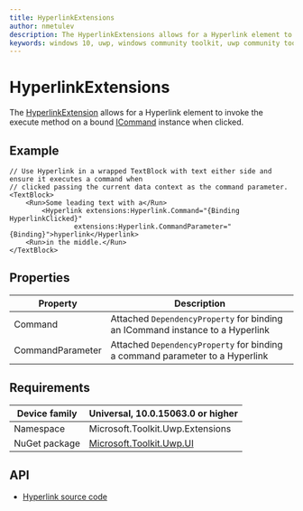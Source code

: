 ```yaml
---
title: HyperlinkExtensions
author: nmetulev
description: The HyperlinkExtensions allows for a Hyperlink element to invoke the execute method on a bound ICommand instance when clicked.
keywords: windows 10, uwp, windows community toolkit, uwp community toolkit, uwp toolkit, Hyperlink, extensions
---
```


# HyperlinkExtensions

The [HyperlinkExtension](https://docs.microsoft.com/dotnet/api/microsoft.toolkit.uwp.ui.extensions.hyperlink) allows for a Hyperlink element to invoke the execute method on a bound [ICommand](https://docs.microsoft.com/uwp/api/Windows.UI.Xaml.Input.ICommand) instance when clicked.

## Example

```xaml
// Use Hyperlink in a wrapped TextBlock with text either side and ensure it executes a command when
// clicked passing the current data context as the command parameter.
<TextBlock>
	<Run>Some leading text with a</Run>
		<Hyperlink extensions:Hyperlink.Command="{Binding HyperlinkClicked}"
				extensions:Hyperlink.CommandParameter="{Binding}">hyperlink</Hyperlink>
	<Run>in the middle.</Run>
</TextBlock>
```

## Properties

| Property | Description |
| --| -- |
| Command | Attached `DependencyProperty` for binding an ICommand instance to a Hyperlink |
| CommandParameter | Attached `DependencyProperty` for binding a command parameter to a Hyperlink |

## Requirements

| Device family | Universal, 10.0.15063.0 or higher |
| --- | --- |
| Namespace | Microsoft.Toolkit.Uwp.Extensions |
| NuGet package | [Microsoft.Toolkit.Uwp.UI](https://www.nuget.org/packages/Microsoft.Toolkit.Uwp.UI/) |

## API

* [Hyperlink source code](https://github.com/Microsoft/WindowsCommunityToolkit//blob/master/Microsoft.Toolkit.Uwp.UI/Extensions/Hyperlink)

